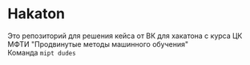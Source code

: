 # Hakaton

Это репозиторий для решения кейса от ВК для хакатона с курса ЦК МФТИ "Продвинутые методы машинного обучения"  
Команда `mipt dudes`
